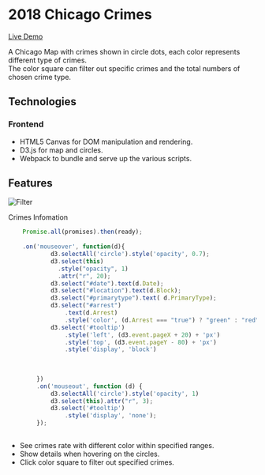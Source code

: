 # 2018 Chicago Crimes

[Live Demo](https://cindyko226.github.io/ChiCrimes/)


A Chicago Map with crimes shown in circle dots, each color represents different type of crimes.  
The color square can filter out specific crimes and the total numbers of chosen crime type. 


## Technologies


### Frontend

* HTML5 Canvas for DOM manipulation and rendering.
* D3.js for map and circles.
* Webpack to bundle and serve up the various scripts.


## Features 

![Filter](https://github.com/cindyko226/ChicagoCrimes/blob/master/screenshots/crimes.gif)

Crimes Infomation 
```js
    Promise.all(promises).then(ready);
    
    .on('mouseover', function(d){
            d3.selectAll('circle').style('opacity', 0.7);
            d3.select(this)
              .style("opacity", 1)
              .attr("r", 20);
            d3.select("#date").text(d.Date);
            d3.select("#location").text(d.Block);
            d3.select("#primarytype").text( d.PrimaryType);
            d3.select("#arrest")
                .text(d.Arrest)
                .style('color', (d.Arrest === "true") ? "green" : "red");
            d3.select('#tooltip')
                .style('left', (d3.event.pageX + 20) + 'px')
                .style('top', (d3.event.pageY - 80) + 'px')
                .style('display', 'block')
           
                
                
        })
        .on('mouseout', function (d) {
            d3.selectAll('circle').style('opacity', 1)
            d3.select(this).attr("r", 3);
            d3.select('#tooltip')
                .style('display', 'none');
        });
        
```


* See crimes rate with different color within specified ranges.
* Show details when hovering on the circles.
* Click color square to filter out specified crimes.